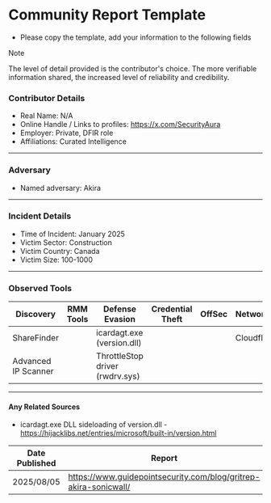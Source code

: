 # Community Report Template
- Please copy the template, add your information to the following fields
> [!NOTE]
> The level of detail provided is the contributor's choice. The more verifiable information shared, the increased level of reliability and credibility.
### Contributor Details

- Real Name: N/A
- Online Handle / Links to profiles: https://x.com/SecurityAura
- Employer: Private, DFIR role
- Affiliations: Curated Intelligence

---
### Adversary

- Named adversary: Akira

---
### Incident Details

- Time of Incident: January 2025
- Victim Sector: Construction
- Victim Country: Canada
- Victim Size: 100-1000

---
### Observed Tools
 
| Discovery | RMM Tools | Defense Evasion | Credential Theft | OffSec | Networking | LOLBAS | Exfiltration |
|---|---|---|---|---|---|---|---|
| ShareFinder |  | icardagt.exe (version.dll) |  |  | Cloudflared |  |  |
| Advanced IP Scanner |  | ThrottleStop driver (rwdrv.sys) |  |  |  |  |  |
---
#### Any Related Sources

- icardagt.exe DLL sideloading of version.dll - https://hijacklibs.net/entries/microsoft/built-in/version.html

| Date Published | Report |
|---|---|
| 2025/08/05 | https://www.guidepointsecurity.com/blog/gritrep-akira-sonicwall/ |

